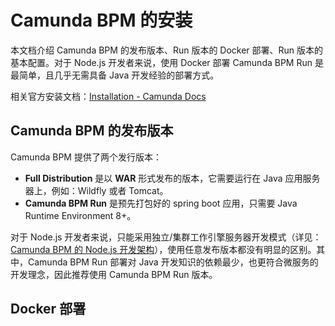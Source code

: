

# Camunda BPM 的安装

本文档介绍 Camunda BPM 的发布版本、Run 版本的 Docker 部署、Run 版本的基本配置。对于 Node.js 开发者来说，使用 Docker 部署 Camunda BPM Run 是最简单，且几乎无需具备 Java 开发经验的部署方式。

相关官方安装文档：[Installation - Camunda Docs](https://docs.camunda.org/manual/latest/installation/)



## Camunda BPM 的发布版本

Camunda BPM 提供了两个发行版本：

- **Full Distribution** 是以 **WAR** 形式发布的版本，它需要运行在 Java 应用服务器上，例如：Wildfly 或者 Tomcat。
- **Camunda BPM Run** 是预先打包好的 spring boot 应用，只需要 Java Runtime Environment 8+。

对于 Node.js 开发者来说，只能采用独立/集群工作引擎服务器开发模式（详见：[Camunda BPM 的 Node.js 开发架构]()），使用任意发布版本都没有明显的区别。其中，Camunda BPM Run 部署对 Java 开发知识的依赖最少，也更符合微服务的开发理念，因此推荐使用 Camunda BPM Run 版本。



## Docker 部署

